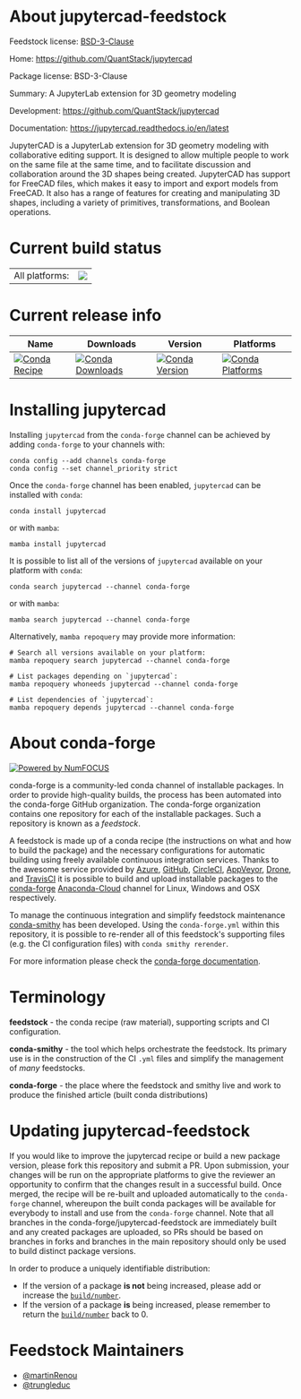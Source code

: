About jupytercad-feedstock
==========================

Feedstock license: [BSD-3-Clause](https://github.com/conda-forge/jupytercad-feedstock/blob/main/LICENSE.txt)

Home: https://github.com/QuantStack/jupytercad

Package license: BSD-3-Clause

Summary: A JupyterLab extension for 3D geometry modeling

Development: https://github.com/QuantStack/jupytercad

Documentation: https://jupytercad.readthedocs.io/en/latest

JupyterCAD is a JupyterLab extension for 3D geometry modeling with collaborative editing support. It is designed to allow multiple people to work on the same file at the same time, and to facilitate discussion and collaboration around the 3D shapes being created.
JupyterCAD has support for FreeCAD files, which makes it easy to import and export models from FreeCAD. It also has a range of features for creating and manipulating 3D shapes, including a variety of primitives, transformations, and Boolean operations.


Current build status
====================


<table><tr><td>All platforms:</td>
    <td>
      <a href="https://dev.azure.com/conda-forge/feedstock-builds/_build/latest?definitionId=19572&branchName=main">
        <img src="https://dev.azure.com/conda-forge/feedstock-builds/_apis/build/status/jupytercad-feedstock?branchName=main">
      </a>
    </td>
  </tr>
</table>

Current release info
====================

| Name | Downloads | Version | Platforms |
| --- | --- | --- | --- |
| [![Conda Recipe](https://img.shields.io/badge/recipe-jupytercad-green.svg)](https://anaconda.org/conda-forge/jupytercad) | [![Conda Downloads](https://img.shields.io/conda/dn/conda-forge/jupytercad.svg)](https://anaconda.org/conda-forge/jupytercad) | [![Conda Version](https://img.shields.io/conda/vn/conda-forge/jupytercad.svg)](https://anaconda.org/conda-forge/jupytercad) | [![Conda Platforms](https://img.shields.io/conda/pn/conda-forge/jupytercad.svg)](https://anaconda.org/conda-forge/jupytercad) |

Installing jupytercad
=====================

Installing `jupytercad` from the `conda-forge` channel can be achieved by adding `conda-forge` to your channels with:

```
conda config --add channels conda-forge
conda config --set channel_priority strict
```

Once the `conda-forge` channel has been enabled, `jupytercad` can be installed with `conda`:

```
conda install jupytercad
```

or with `mamba`:

```
mamba install jupytercad
```

It is possible to list all of the versions of `jupytercad` available on your platform with `conda`:

```
conda search jupytercad --channel conda-forge
```

or with `mamba`:

```
mamba search jupytercad --channel conda-forge
```

Alternatively, `mamba repoquery` may provide more information:

```
# Search all versions available on your platform:
mamba repoquery search jupytercad --channel conda-forge

# List packages depending on `jupytercad`:
mamba repoquery whoneeds jupytercad --channel conda-forge

# List dependencies of `jupytercad`:
mamba repoquery depends jupytercad --channel conda-forge
```


About conda-forge
=================

[![Powered by
NumFOCUS](https://img.shields.io/badge/powered%20by-NumFOCUS-orange.svg?style=flat&colorA=E1523D&colorB=007D8A)](https://numfocus.org)

conda-forge is a community-led conda channel of installable packages.
In order to provide high-quality builds, the process has been automated into the
conda-forge GitHub organization. The conda-forge organization contains one repository
for each of the installable packages. Such a repository is known as a *feedstock*.

A feedstock is made up of a conda recipe (the instructions on what and how to build
the package) and the necessary configurations for automatic building using freely
available continuous integration services. Thanks to the awesome service provided by
[Azure](https://azure.microsoft.com/en-us/services/devops/), [GitHub](https://github.com/),
[CircleCI](https://circleci.com/), [AppVeyor](https://www.appveyor.com/),
[Drone](https://cloud.drone.io/welcome), and [TravisCI](https://travis-ci.com/)
it is possible to build and upload installable packages to the
[conda-forge](https://anaconda.org/conda-forge) [Anaconda-Cloud](https://anaconda.org/)
channel for Linux, Windows and OSX respectively.

To manage the continuous integration and simplify feedstock maintenance
[conda-smithy](https://github.com/conda-forge/conda-smithy) has been developed.
Using the ``conda-forge.yml`` within this repository, it is possible to re-render all of
this feedstock's supporting files (e.g. the CI configuration files) with ``conda smithy rerender``.

For more information please check the [conda-forge documentation](https://conda-forge.org/docs/).

Terminology
===========

**feedstock** - the conda recipe (raw material), supporting scripts and CI configuration.

**conda-smithy** - the tool which helps orchestrate the feedstock.
                   Its primary use is in the construction of the CI ``.yml`` files
                   and simplify the management of *many* feedstocks.

**conda-forge** - the place where the feedstock and smithy live and work to
                  produce the finished article (built conda distributions)


Updating jupytercad-feedstock
=============================

If you would like to improve the jupytercad recipe or build a new
package version, please fork this repository and submit a PR. Upon submission,
your changes will be run on the appropriate platforms to give the reviewer an
opportunity to confirm that the changes result in a successful build. Once
merged, the recipe will be re-built and uploaded automatically to the
`conda-forge` channel, whereupon the built conda packages will be available for
everybody to install and use from the `conda-forge` channel.
Note that all branches in the conda-forge/jupytercad-feedstock are
immediately built and any created packages are uploaded, so PRs should be based
on branches in forks and branches in the main repository should only be used to
build distinct package versions.

In order to produce a uniquely identifiable distribution:
 * If the version of a package **is not** being increased, please add or increase
   the [``build/number``](https://docs.conda.io/projects/conda-build/en/latest/resources/define-metadata.html#build-number-and-string).
 * If the version of a package **is** being increased, please remember to return
   the [``build/number``](https://docs.conda.io/projects/conda-build/en/latest/resources/define-metadata.html#build-number-and-string)
   back to 0.

Feedstock Maintainers
=====================

* [@martinRenou](https://github.com/martinRenou/)
* [@trungleduc](https://github.com/trungleduc/)

